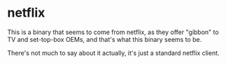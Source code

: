 # netflix

This is a binary that seems to come from netflix, as they offer "gibbon" to TV and set-top-box OEMs, and that's what this binary seems to be.

There's not much to say about it actually, it's just a standard netflix client.
